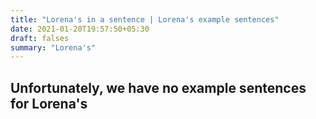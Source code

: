 ```yaml
---
title: "Lorena's in a sentence | Lorena's example sentences"
date: 2021-01-20T19:57:50+05:30
draft: falses
summary: "Lorena's"
---
```

## Unfortunately, we have no example sentences for Lorena's                 
